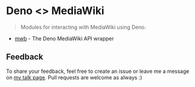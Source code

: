 # Deno <> MediaWiki

> Modules for interacting with MediaWiki using Deno.

- [mwb](./mwb) - The Deno MediaWiki API wrapper

## Feedback

To share your feedback, feel free to create an issue or leave me a message on [my talk page](https://wikitech.wikimedia.org/wiki/User_talk:Roj_im). Pull requests are welcome as always :)
